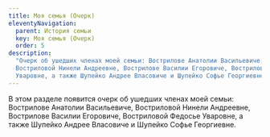 ```yaml
---
title: Моя семья (Очерк)
eleventyNavigation:
  parent: История семьи
  key: Моя семья (Очерк)
  order: 5
description:
  "Очерк об ушедших членах моей семьи: Вострилове Анатолии Васильевиче,
  Востриловой Нинели Андреевне, Вострилове Василии Егоровиче, Востриловой Федосье
  Уваровне, а также Шупейко Андрее Власовиче и Шупейко Софье Георгиевне."
---
```


В этом разделе появится очерк об ушедших членах моей семьи: Вострилове
Анатолии Васильевиче, Востриловой Нинели Андреевне, Вострилове Василии
Егоровиче, Востриловой Федосье Уваровне, а также Шупейко Андрее Власовиче и
Шупейко Софье Георгиевне.
